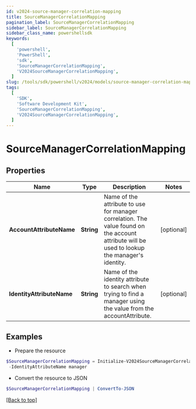 ```yaml
---
id: v2024-source-manager-correlation-mapping
title: SourceManagerCorrelationMapping
pagination_label: SourceManagerCorrelationMapping
sidebar_label: SourceManagerCorrelationMapping
sidebar_class_name: powershellsdk
keywords:
  [
    'powershell',
    'PowerShell',
    'sdk',
    'SourceManagerCorrelationMapping',
    'V2024SourceManagerCorrelationMapping',
  ]
slug: /tools/sdk/powershell/v2024/models/source-manager-correlation-mapping
tags:
  [
    'SDK',
    'Software Development Kit',
    'SourceManagerCorrelationMapping',
    'V2024SourceManagerCorrelationMapping',
  ]
---
```


# SourceManagerCorrelationMapping

## Properties

| Name | Type | Description | Notes |
| --- | --- | --- | --- |
| **AccountAttributeName** | **String** | Name of the attribute to use for manager correlation. The value found on the account attribute will be used to lookup the manager's identity. | [optional] |
| **IdentityAttributeName** | **String** | Name of the identity attribute to search when trying to find a manager using the value from the accountAttribute. | [optional] |

## Examples

- Prepare the resource

```powershell
$SourceManagerCorrelationMapping = Initialize-V2024SourceManagerCorrelationMapping  -AccountAttributeName manager `
 -IdentityAttributeName manager
```

- Convert the resource to JSON

```powershell
$SourceManagerCorrelationMapping | ConvertTo-JSON
```

[[Back to top]](#)
